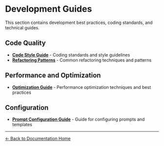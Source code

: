 # Development Guides

This section contains development best practices, coding standards, and technical guides.

## Code Quality
- **[Code Style Guide](CODESTYLE.md)** - Coding standards and style guidelines
- **[Refactoring Patterns](REFACTORING_PATTERNS.md)** - Common refactoring techniques and patterns

## Performance and Optimization
- **[Optimization Guide](OPTIMIZATION_GUIDE.md)** - Performance optimization techniques and best practices

## Configuration
- **[Prompt Configuration Guide](PROMPT_CONFIGURATION_GUIDE.md)** - Guide for configuring prompts and templates

---

[← Back to Documentation Home](../README.md)
